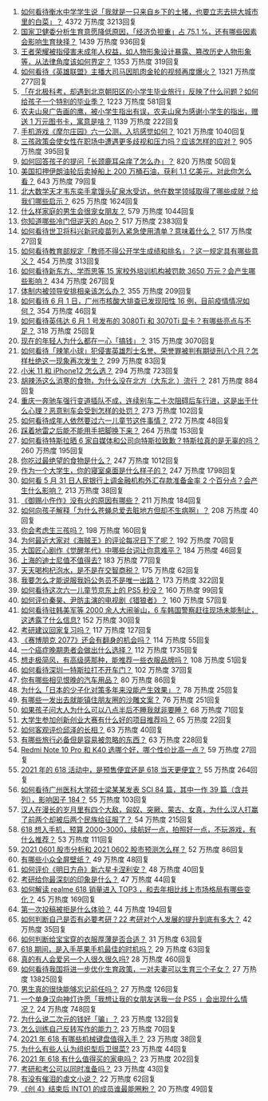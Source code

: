 1. [如何看待衡水中学学生说「我就是一只来自乡下的土猪，也要立志去拱大城市里的白菜」？](https://www.zhihu.com/question/462345321) 4372 万热度 3213回复
1. [国家卫健委分析生育意愿降低原因，「经济负担重」占 75.1 %，还有哪些因素会影响生育抉择？](https://www.zhihu.com/question/462526540) 1439 万热度 936回复
1. [王者荣耀被指侵害未成年人权益，如人物形象设计暴露、篡改历史人物形象等，从法律角度该如何界定？](https://www.zhihu.com/question/462570583) 1353 万热度 319回复
1. [如何看待《英雄联盟》主播大司马因肌肉金轮的视频再度爆火？](https://www.zhihu.com/question/461809084) 1321 万热度 277回复
1. [「在北极科考，却遇到北京朝阳区的小学生毕业旅行」反映了什么问题？如何给孩子一个特别的毕业季？](https://www.zhihu.com/question/461429592) 1223 万热度 581回复
1. [农夫山泉广告画的鹰，被小学生指出有误，农夫山泉为感谢小学生的指出，赠送 1 万元图书卡，寓意是啥？](https://www.zhihu.com/question/462023008) 1139 万热度 222回复
1. [手机游戏《摩尔庄园》六一公测，入坑感觉如何？](https://www.zhihu.com/question/458172840) 1021 万热度 1040回复
1. [三孩政策会使女性在职场中遭遇更多歧视和压力吗？应该怎样的应对？](https://www.zhihu.com/question/462489226) 905 万热度 395回复
1. [如何回答孩子的提问「长颈鹿耳朵痒了怎么办」？](https://www.zhihu.com/question/459060337) 820 万热度 50回复
1. [美国扣押伊朗油轮后卖掉船上 200 万桶石油，获利 1.1 亿美元，对此你怎么看？](https://www.zhihu.com/question/462609621) 643 万热度 79回复
1. [北大数学天才韦东奕手拿馒头矿泉水受访，他在数学领域取得了哪些成就？给我们哪些启示？](https://www.zhihu.com/question/462169322) 625 万热度 1624回复
1. [什么样家庭的男生会很宠女朋友？](https://www.zhihu.com/question/313152078) 579 万热度 1044回复
1. [你知道哪些冷门但逆天的 App？](https://www.zhihu.com/question/37524914) 517 万热度 2383回复
1. [如何看待世卫将科兴新冠疫苗列入紧急使用清单？意味着什么？](https://www.zhihu.com/question/462658698) 517 万热度 27回复
1. [如何看待教育部规定「教师不得公开学生成绩和排名」？这一规定具有哪些意义？](https://www.zhihu.com/question/462602539) 454 万热度 313回复
1. [如何看待新东方、学而思等 15 家校外培训机构被罚款 3650 万元？会产生哪些影响？](https://www.zhihu.com/question/462535567) 434 万热度 267回复
1. [体制内被领导安排相亲该怎么办？](https://www.zhihu.com/question/460637014) 355 万热度 209回复
1. [如何看待 6 月 1 日，广州市核酸大排查已发现阳性 16 例，目前疫情情况如何？](https://www.zhihu.com/question/462608073) 354 万热度 46回复
1. [如何看待英伟达 6 月 1 号发布的 3080Ti 和 3070Ti 显卡？有哪些亮点与不足？](https://www.zhihu.com/question/462567339) 318 万热度 25回复
1. [现在的年轻人为什么都在一心「搞钱」？](https://www.zhihu.com/question/450839670) 315 万热度 3070回复
1. [如何看待「辣笔小球」犯侵害英雄烈士名誉、荣誉罪被判有期徒刑八个月？怎样杜绝这一现象再次发生？](https://www.zhihu.com/question/462424984) 299 万热度 83回复
1. [小米 11 和 iPhone12 怎么选？](https://www.zhihu.com/question/434673403) 294 万热度 723回复
1. [胡辣汤这么消寒的食物，为什么没在北方（大东北 ）流行 ？](https://www.zhihu.com/question/424263115) 281 万热度 884回复
1. [重庆一奔驰车强行变道插队不成，连续别车二十次阻碍后车行进，这是出于什么心理？恶意别车会受到怎样的处罚？](https://www.zhihu.com/question/462354167) 273 万热度 102回复
1. [如何看待成年人依然要过六一儿童节这件事情？](https://www.zhihu.com/question/462357788) 272 万热度 48回复
1. [踩着地雷之后能不能用手把脚换下来？](https://www.zhihu.com/question/423574764) 264 万热度 153回复
1. [如何看待特斯拉晒 6 家自媒体和公司向特斯拉致歉？特斯拉真的是无辜的吗？](https://www.zhihu.com/question/462076486) 260 万热度 195回复
1. [你吃过最绝望的食物是什么？](https://www.zhihu.com/question/266593795) 247 万热度 1012回复
1. [作为一个大学生，你的寝室桌面是什么样子的？](https://www.zhihu.com/question/319191971) 247 万热度 1798回复
1. [如何看 5 月 31 日人民银行上调金融机构外汇存款准备金率 2 个百分点？会产生什么影响？](https://www.zhihu.com/question/462414275) 213 万热度 38回复
1. [《御赐小仵作》没有火的原因有哪些？](https://www.zhihu.com/question/457943894) 211 万热度 184回复
1. [如何向孩子解释「为什么苍蝇总爱去脏地方但却不生病啊」？](https://www.zhihu.com/question/322221205) 208 万热度 40回复
1. [你会考虑生三孩吗？](https://www.zhihu.com/question/462397389) 198 万热度 160回复
1. [为何最近大家对《海贼王》的评论每况日下了呢？](https://www.zhihu.com/question/462399807) 192 万热度 70回复
1. [大国匠心剧作《觉醒年代》中哪些台词让你意难平？](https://www.zhihu.com/question/461299889) 184 万热度 46回复
1. [上海的迪士尼值不值得去?](https://www.zhihu.com/question/394237201) 183 万热度 77回复
1. [天天喝枸杞泡水，是不是在交智商税？](https://www.zhihu.com/question/454743302) 175 万热度 62回复
1. [我要怎么才能说服我妈公务员不是唯一出路？](https://www.zhihu.com/question/455473165) 173 万热度 322回复
1. [如何看待这次六一儿童节京东上的 PS5 秒没？](https://www.zhihu.com/question/462492031) 160 万热度 99回复
1. [如何评价秦昊、尹昉主演的电视剧《猎狼者》？](https://www.zhihu.com/question/455156529) 160 万热度 57回复
1. [如何看待驻韩美军等 2000 余人大闹釜山，6 车韩国警察赶往现场未能制止，这透露了什么信息?](https://www.zhihu.com/question/462483378) 152 万热度 30回复
1. [考研建议回家复习吗？](https://www.zhihu.com/question/436085854) 117 万热度 127回复
1. [《赛博朋克 2077》还会有翻身的机会吗？](https://www.zhihu.com/question/451861978) 114 万热度 55回复
1. [一个癌症晚期患者会做出什么选择？](https://www.zhihu.com/question/267507193) 112 万热度 1735回复
1. [想走极简风，有高级感那种，能推荐一些衣服品牌吗？](https://www.zhihu.com/question/445505751) 108 万热度 51回复
1. [如何看待深圳一特斯拉打不开车门？](https://www.zhihu.com/question/462370714) 102 万热度 37回复
1. [你有哪些相见恨晚的汽车用品？](https://www.zhihu.com/question/32039663) 80 万热度 86回复
1. [为什么「日本的少子化对策多年来没能产生效果」？](https://www.zhihu.com/question/462599398) 78 万热度 25回复
1. [有哪些一发出去就能镇住朋友圈的沙雕文案？](https://www.zhihu.com/question/441111291) 76 万热度 251回复
1. [如果孩子问大人为什么可以八点半后不睡我就非要睡？](https://www.zhihu.com/question/387591335) 68 万热度 71回复
1. [大学生参加创新创业大赛有什么好的项目推荐吗？](https://www.zhihu.com/question/346966240) 65 万热度 22回复
1. [如何客观评价邱泽的长相？](https://www.zhihu.com/question/267131940) 63 万热度 40回复
1. [有哪些旅行必备但是容易被忽略的东西？](https://www.zhihu.com/question/27203912) 63 万热度 228回复
1. [Redmi Note 10 Pro 和 K40 选哪个好，哪个性价比高一点？](https://www.zhihu.com/question/461519430) 59 万热度 27回复
1. [2021 年的 618 活动中，是预售便宜还是 618 当天更便宜？](https://www.zhihu.com/question/461194384) 55 万热度 264回复
1. [如何看待广州医科大学硕士梁某某发表 SCI 84 篇，其中一作 39 篇（含并列），影响因子 184？](https://www.zhihu.com/question/462366877) 55 万热度 103回复
1. [汉人在漫长的岁月里有四个大敌，匈奴、突厥、蒙古、女真，为什么汉人打赢了前两个却被后两个民族给征服了？](https://www.zhihu.com/question/353844694) 54 万热度 215回复
1. [618 想入手机，预算 2000-3000，续航好一点，拍照好一点，不玩游戏，有什么推荐？](https://www.zhihu.com/question/457778088) 53 万热度 111回复
1. [2021 0601 股市分析和 2021 0602 股市预测怎么样？](https://www.zhihu.com/question/462476338) 52 万热度 86回复
1. [有哪些小众全屏壁纸？](https://www.zhihu.com/question/440343163) 49 万热度 48回复
1. [如何评价《明日方舟》新六星卡涅利安？](https://www.zhihu.com/question/461539120) 48 万热度 40回复
1. [考研给你最深刻的印象是什么？](https://www.zhihu.com/question/460327120) 47 万热度 44回复
1. [如何解读 realme 618 销量进入 TOP3 ，和去年相比线上市场格局有哪些变化？](https://www.zhihu.com/question/462616403) 45 万热度 169回复
1. [第一次投稿被拒是什么体验？](https://www.zhihu.com/question/32112394) 44 万热度 194回复
1. [如何判断自己是否有必要考研？22 考研对个人发展的提升到底有多大？](https://www.zhihu.com/question/462367069) 42 万热度 35回复
1. [如何判断给宝宝穿的衣服厚薄是否合适？](https://www.zhihu.com/question/377804250) 31 万热度 63回复
1. [618 期间，是入手苹果手机最佳的时机吗？](https://www.zhihu.com/question/462455215) 29 万热度 63回复
1. [真的有人会爱另一个人很久很久吗?](https://www.zhihu.com/question/458960074) 28 万热度 460回复
1. [如何看待我国将进一步优化生育政策，一对夫妻可以生育三个子女？](https://www.zhihu.com/question/462390587) 27 万热度 13825回复
1. [男生真的很快能够忘记前任吗？](https://www.zhihu.com/question/459584381) 27 万热度 126回复
1. [一个单身汉向神灯许愿「我想让我的女朋友送我一台 PS5 」会出现什么情况？](https://www.zhihu.com/question/441177338) 24 万热度 748回复
1. [为什么说二次元的钱好「骗」？](https://www.zhihu.com/question/461633604) 23 万热度 132回复
1. [怎么训练自己反转写作的能力？](https://www.zhihu.com/question/61914490) 23 万热度 70回复
1. [2021 年 618 有哪些机械键盘值得入手？](https://www.zhihu.com/question/458238042) 23 万热度 38回复
1. [为什么有些人认为组织型后卫很菜?](https://www.zhihu.com/question/462193082) 23 万热度 44回复
1. [2021 年 618 有什么值得买的家电吗？](https://www.zhihu.com/question/455683881) 23 万热度 202回复
1. [考研和考公可以同时准备吗？](https://www.zhihu.com/question/461189261) 23 万热度 43回复
1. [有没有催泪的虐文小说？](https://www.zhihu.com/question/437052793) 22 万热度 62回复
1. [《创 4》结束后 INTO1 的成员谁最能圈粉？](https://www.zhihu.com/question/462281849) 20 万热度 49回复